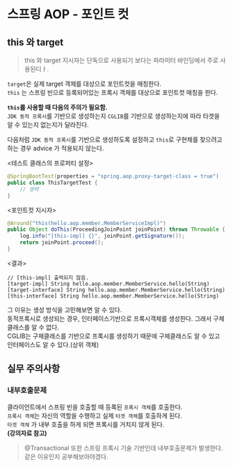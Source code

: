 
# 스프링 AOP - 포인트 컷

## this 와 target
> this 와 target 지시자는 단독으로 사용되기 보다는 파라미터 바인딩에서 주로 사용된디ㅏ.

`target`은 실제 target 객체를 대상으로 포인트컷을 매칭한다.  
`this` 는 스프링 빈으로 등록되어있는 프록시 객체를 대상으로 포인트컷 매칭을 한다.


**`this`를 사용할 때 다음의 주의가 필요함.**   
 `JDK 동적 프록시`를 기반으로 생성하는지 `CGLIB`를 기반으로 생성하는지에 따라 타겟을 알 수 있는지 없는지가 달라진다.

다음처럼 `JDK 동적 프록시`를 기반으로 생성하도록 설정하고 `this`로 구현체를 찾으려고 하는 경우 advice 가 적용되지 않는다.

<테스트 클래스의 프로퍼티 설정>
```java
@SpringBootTest(properties = "spring.aop.proxy-target-class = true")
public class ThisTargetTest {
    // 생략
}
```
<포인트컷 지시자>
```java
@Around("this(hello.aop.member.MemberServiceImpl)")
public Object doThis(ProceedingJoinPoint joinPoint) throws Throwable {
    log.info("[this-impl] {}", joinPoint.getSignature());
    return joinPoint.proceed();
}
```

<결과>
```
// [this-impl] 출력되지 않음.
[target-impl] String hello.aop.member.MemberService.hello(String)
[target-interface] String hello.aop.member.MemberService.hello(String)
[this-interface] String hello.aop.member.MemberService.hello(String)
```

그 이유는 생성 방식을 고민해보면 알 수 있다.  
동적프록시로 생성되는 경우, 인터페이스기반으로 프록시객체를 생성한다. 그래서 구체클래스를 알 수 없다.  
CGLIB는 구체클래스를 기반으로 프록시를 생성하기 때문에 구체클래스도 알 수 있고 인터페이스도 알 수 있다.(상위 객체)


## 실무 주의사항

### 내부호출문제
클라이언트에서 스프링 빈을 호출할 때 등록된 `프록시 객체`를 호출한다.  
`프록시 객체`는 자신의 역할을 수행하고 실제 `타겟 객체`를 호출하게 된다.  
`타겟 객체` 가 내부 호출을 하게 되면 프록시를 거치지 않게 된다.    
**(강의자료 참고)**

> @Transactional 또한 스프링 프록시 기술 기반인데 내부호출문제가 발생한다.
> 같은 이유인지 공부해보아야겠다.


